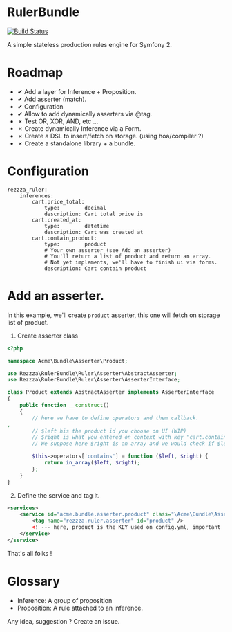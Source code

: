 RulerBundle
===========

[![Build Status](https://secure.travis-ci.org/rezzza/RulerBundle.png)](http://travis-ci.org/rezzza/RulerBundle)

A simple stateless production rules engine for Symfony 2.

Roadmap
=======

- ✔ Add a layer for Inference + Proposition.
- ✔ Add asserter (match).
- ✔ Configuration
- ✔ Allow to add dynamically asserters via @tag.
- ✗ Test OR, XOR, AND, etc ...
- ✗ Create dynamically Inference via a Form.
- ✗ Create a DSL to insert/fetch on storage. (using hoa/compiler ?)
- ✗ Create a standalone library + a bundle.

# Configuration

```
rezzza_ruler:
	inferences:
		cart.price_total:
			type:        decimal
			description: Cart total price is
		cart.created_at:
			type:        datetime
			description: Cart was created at
		cart.contain_product:
			type:        product
			# Your own asserter (see Add an asserter)
			# You'll return a list of product and return an array.
            # Not yet implements, we'll have to finish ui via forms.
			description: Cart contain product
```

# Add an asserter.

In this example, we'll create `product` asserter, this one will fetch on storage list of product.

1) Create asserter class

```php
<?php

namespace Acme\Bundle\Asserter\Product;

use Rezzza\RulerBundle\Ruler\Asserter\AbstractAsserter;
use Rezzza\RulerBundle\Ruler\Asserter\AsserterInterface;

class Product extends AbstractAsserter implements AsserterInterface
{
    public function __construct()
    {
        // here we have to define operators and them callback.
,
        // $left his the product id you choose on UI (WIP)
        // $right is what you entered on context with key "cart.contain_product"
        // We suppose here $right is an array and we would check if $left is in $right.

        $this->operators['contains'] = function ($left, $right) {
            return in_array($left, $right);
        };
    }
}
```

2) Define the service and tag it.

```xml
<services>
    <service id="acme.bundle.asserter.product" class="\Acme\Bundle\Asserter\Product">
        <tag name="rezzza.ruler.asserter" id="product" />
        <! --- here, product is the KEY used on config.yml, important ! -->
    </service>
</service>

```

That's all folks !

Glossary
==========

- Inference:   A group of proposition
- Proposition: A rule attached to an inference.

Any idea, suggestion ? Create an issue.
